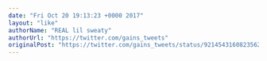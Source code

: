 ```yaml
---
date: "Fri Oct 20 19:13:23 +0000 2017"
layout: "like"
authorName: "REAL lil sweaty"
authorUrl: "https://twitter.com/gains_tweets"
originalPost: "https://twitter.com/gains_tweets/status/921454316082356230"
---
```

